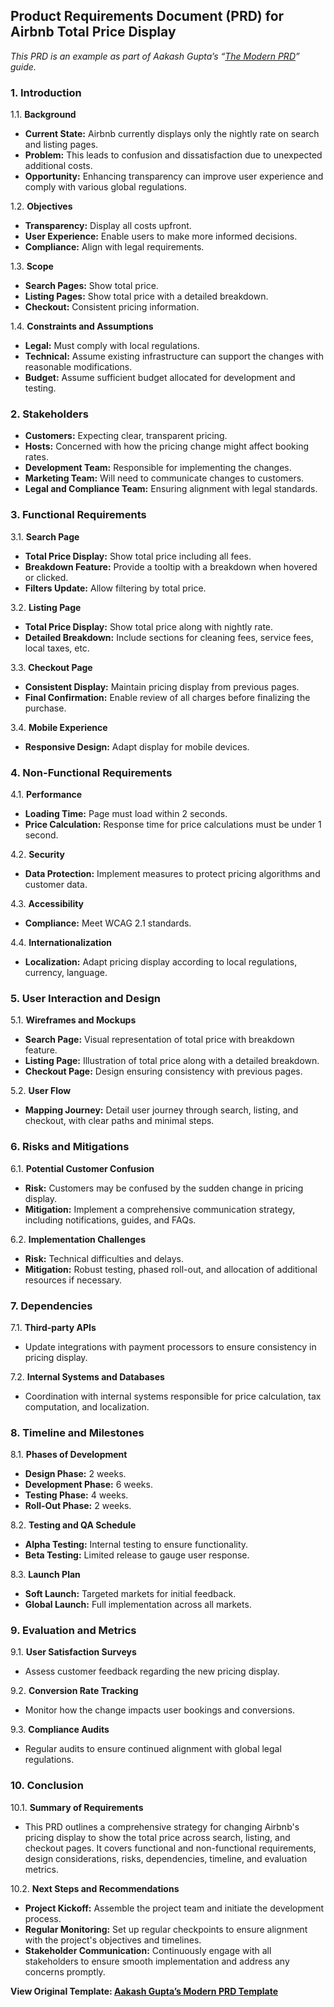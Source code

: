 ## **Product Requirements Document (PRD) for Airbnb Total Price Display**

*This PRD is an example as part of Aakash Gupta’s “[The Modern PRD](https://www.news.aakashg.com/)” guide.*

### 1. Introduction

1.1. **Background**

- **Current State:** Airbnb currently displays only the nightly rate on search and listing pages.
- **Problem:** This leads to confusion and dissatisfaction due to unexpected additional costs.
- **Opportunity:** Enhancing transparency can improve user experience and comply with various global regulations.

1.2. **Objectives**

- **Transparency:** Display all costs upfront.
- **User Experience:** Enable users to make more informed decisions.
- **Compliance:** Align with legal requirements.

1.3. **Scope**

- **Search Pages:** Show total price.
- **Listing Pages:** Show total price with a detailed breakdown.
- **Checkout:** Consistent pricing information.

1.4. **Constraints and Assumptions**

- **Legal:** Must comply with local regulations.
- **Technical:** Assume existing infrastructure can support the changes with reasonable modifications.
- **Budget:** Assume sufficient budget allocated for development and testing.

### 2. Stakeholders

- **Customers:** Expecting clear, transparent pricing.
- **Hosts:** Concerned with how the pricing change might affect booking rates.
- **Development Team:** Responsible for implementing the changes.
- **Marketing Team:** Will need to communicate changes to customers.
- **Legal and Compliance Team:** Ensuring alignment with legal standards.

### 3. Functional Requirements

3.1. **Search Page**

- **Total Price Display:** Show total price including all fees.
- **Breakdown Feature:** Provide a tooltip with a breakdown when hovered or clicked.
- **Filters Update:** Allow filtering by total price.

3.2. **Listing Page**

- **Total Price Display:** Show total price along with nightly rate.
- **Detailed Breakdown:** Include sections for cleaning fees, service fees, local taxes, etc.

3.3. **Checkout Page**

- **Consistent Display:** Maintain pricing display from previous pages.
- **Final Confirmation:** Enable review of all charges before finalizing the purchase.

3.4. **Mobile Experience**

- **Responsive Design:** Adapt display for mobile devices.

### 4. Non-Functional Requirements

4.1. **Performance**

- **Loading Time:** Page must load within 2 seconds.
- **Price Calculation:** Response time for price calculations must be under 1 second.

4.2. **Security**

- **Data Protection:** Implement measures to protect pricing algorithms and customer data.

4.3. **Accessibility**

- **Compliance:** Meet WCAG 2.1 standards.

4.4. **Internationalization**

- **Localization:** Adapt pricing display according to local regulations, currency, language.

### 5. User Interaction and Design

5.1. **Wireframes and Mockups**

- **Search Page:** Visual representation of total price with breakdown feature.
- **Listing Page:** Illustration of total price along with a detailed breakdown.
- **Checkout Page:** Design ensuring consistency with previous pages.

5.2. **User Flow**

- **Mapping Journey:** Detail user journey through search, listing, and checkout, with clear paths and minimal steps.

### 6. Risks and Mitigations

6.1. **Potential Customer Confusion**

- **Risk:** Customers may be confused by the sudden change in pricing display.
- **Mitigation:** Implement a comprehensive communication strategy, including notifications, guides, and FAQs.

6.2. **Implementation Challenges**

- **Risk:** Technical difficulties and delays.
- **Mitigation:** Robust testing, phased roll-out, and allocation of additional resources if necessary.

### 7. Dependencies

7.1. **Third-party APIs**

- Update integrations with payment processors to ensure consistency in pricing display.

7.2. **Internal Systems and Databases**

- Coordination with internal systems responsible for price calculation, tax computation, and localization.

### 8. Timeline and Milestones

8.1. **Phases of Development**

- **Design Phase:** 2 weeks.
- **Development Phase:** 6 weeks.
- **Testing Phase:** 4 weeks.
- **Roll-Out Phase:** 2 weeks.

8.2. **Testing and QA Schedule**

- **Alpha Testing:** Internal testing to ensure functionality.
- **Beta Testing:** Limited release to gauge user response.

8.3. **Launch Plan**

- **Soft Launch:** Targeted markets for initial feedback.
- **Global Launch:** Full implementation across all markets.

### 9. Evaluation and Metrics

9.1. **User Satisfaction Surveys**

- Assess customer feedback regarding the new pricing display.

9.2. **Conversion Rate Tracking**

- Monitor how the change impacts user bookings and conversions.

9.3. **Compliance Audits**

- Regular audits to ensure continued alignment with global legal regulations.

### 10. Conclusion

10.1. **Summary of Requirements**

- This PRD outlines a comprehensive strategy for changing Airbnb's pricing display to show the total price across search, listing, and checkout pages. It covers functional and non-functional requirements, design considerations, risks, dependencies, timeline, and evaluation metrics.

10.2. **Next Steps and Recommendations**

- **Project Kickoff:** Assemble the project team and initiate the development process.
- **Regular Monitoring:** Set up regular checkpoints to ensure alignment with the project's objectives and timelines.
- **Stakeholder Communication:** Continuously engage with all stakeholders to ensure smooth implementation and address any concerns promptly.

**View Original Template: [Aakash Gupta’s Modern PRD Template](https://www.notion.so/b2191e85baf441ea8f565dad9649e463?pvs=21)**